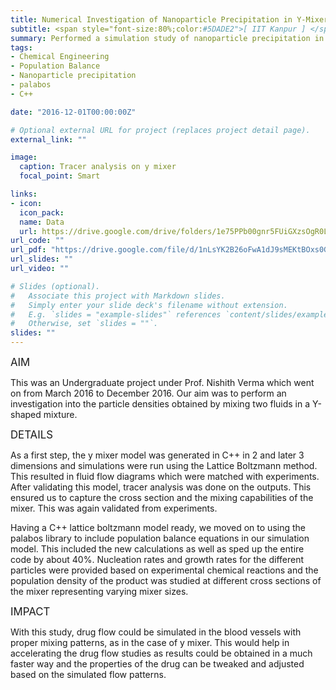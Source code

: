 ```yaml
---
title: Numerical Investigation of Nanoparticle Precipitation in Y-Mixers
subtitle: <span style="font-size:80%;color:#5DADE2">[ IIT Kanpur ] </span><span style="font-size:80%">Prasang Gupta, <a href="https://www.linkedin.com/in/sahuswati" target="_blank">Swati Sahu</a>, <a href="https://www.iitk.ac.in/che/nv.htm" target="_blank">Prof. Nishith Verma</a></span>
summary: Performed a simulation study of nanoparticle precipitation in 2D and 3D Y-mixers solving the population balance equation. The study included fluid flow and tracer analysis using both C++ and palabos library.
tags:
- Chemical Engineering
- Population Balance
- Nanoparticle precipitation
- palabos
- C++

date: "2016-12-01T00:00:00Z"

# Optional external URL for project (replaces project detail page).
external_link: ""

image:
  caption: Tracer analysis on y mixer
  focal_point: Smart

links:
- icon: 
  icon_pack: 
  name: Data
  url: https://drive.google.com/drive/folders/1e75PPb00gnr5FUiGXzsOgR0Llow2ITl8?usp=sharing
url_code: ""
url_pdf: "https://drive.google.com/file/d/1nLsYK2B26oFwA1dJ9sMEKtBOxs0G7tOB/view?usp=sharing"
url_slides: ""
url_video: ""

# Slides (optional).
#   Associate this project with Markdown slides.
#   Simply enter your slide deck's filename without extension.
#   E.g. `slides = "example-slides"` references `content/slides/example-slides.md`.
#   Otherwise, set `slides = ""`.
slides: ""
---
```


<span style="font-style:bold;font-size:120%"><a class="mt-1">AIM</a></span>

This was an Undergraduate project under Prof. Nishith Verma which went on from March 2016 to December 2016. Our aim was to perform an investigation into the particle densities obtained by mixing two fluids in a Y-shaped mixture.

<span style="font-style:bold;font-size:120%"><a class="mt-1">DETAILS</a></span>

As a first step, the y mixer model was generated in C++ in 2 and later 3 dimensions and simulations were run using the Lattice Boltzmann method. This resulted in fluid flow diagrams which were matched with experiments. After validating this model, tracer analysis was done on the outputs. This ensured us to capture the cross section and the mixing capabilities of the mixer. This was again validated from experiments.

Having a C++ lattice boltzmann model ready, we moved on to using the palabos library to include population balance equations in our simulation model. This included the new calculations as well as sped up the entire code by about 40%. Nucleation rates and growth rates for the different particles were provided based on experimental chemical reactions and the population density of the product was studied at different cross sections of the mixer representing varying mixer sizes.

<span style="font-style:bold;font-size:120%"><a class="mt-1">IMPACT</a></span>

With this study, drug flow could be simulated in the blood vessels with proper mixing patterns, as in the case of y mixer. This would help in accelerating the drug flow studies as results could be obtained in a much faster way and the properties of the drug can be tweaked and adjusted based on the simulated flow patterns.